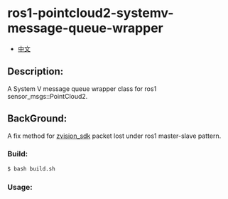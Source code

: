 # ros1-pointcloud2-systemv-message-queue-wrapper 

* [中文](README-zn.md)

## Description:
A System V message queue wrapper class for ros1 sensor_msgs::PointCloud2.


## BackGround:
A fix method for [zvision_sdk](https://github.com/ZVISION-lidar/zvision_sdk) packet lost under ros1 master-slave pattern.


### Build:
```sh
$ bash build.sh
```

### Usage:
```cpp
```
